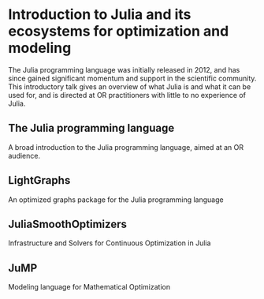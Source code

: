 # Introduction to Julia and its ecosystems for optimization and modeling

The Julia programming language was initially released in 2012, and has since gained significant momentum and support in the scientific community. This introductory talk gives an overview of what Julia is and what it can be used for, and is directed at OR practitioners with little to no experience of Julia.

## The Julia programming language

A broad introduction to the Julia programming language, aimed at an OR audience.

## LightGraphs

An optimized graphs package for the Julia programming language

## JuliaSmoothOptimizers

Infrastructure and Solvers for Continuous Optimization in Julia

## JuMP

Modeling language for Mathematical Optimization